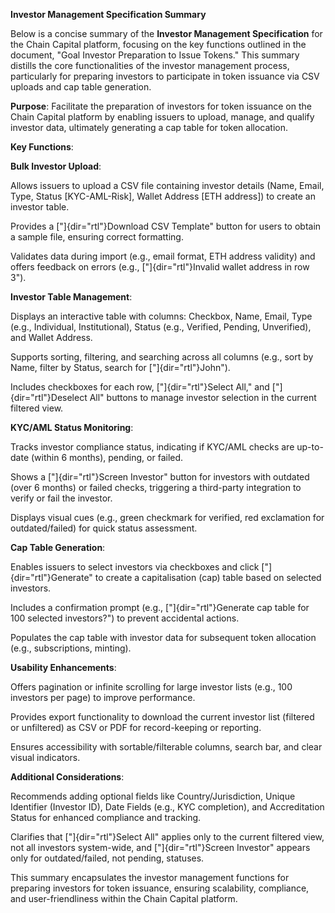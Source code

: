 **Investor Management Specification Summary**

Below is a concise summary of the **Investor Management Specification**
for the Chain Capital platform, focusing on the key functions outlined
in the document, \"Goal Investor Preparation to Issue Tokens.\" This
summary distills the core functionalities of the investor management
process, particularly for preparing investors to participate in token
issuance via CSV uploads and cap table generation.

**Purpose**: Facilitate the preparation of investors for token issuance
on the Chain Capital platform by enabling issuers to upload, manage, and
qualify investor data, ultimately generating a cap table for token
allocation.

**Key Functions**:

**Bulk Investor Upload**:

Allows issuers to upload a CSV file containing investor details (Name,
Email, Type, Status \[KYC-AML-Risk\], Wallet Address \[ETH address\]) to
create an investor table.

Provides a ["]{dir="rtl"}Download CSV Template" button for users to
obtain a sample file, ensuring correct formatting.

Validates data during import (e.g., email format, ETH address validity)
and offers feedback on errors (e.g., ["]{dir="rtl"}Invalid wallet
address in row 3").

**Investor Table Management**:

Displays an interactive table with columns: Checkbox, Name, Email, Type
(e.g., Individual, Institutional), Status (e.g., Verified, Pending,
Unverified), and Wallet Address.

Supports sorting, filtering, and searching across all columns (e.g.,
sort by Name, filter by Status, search for ["]{dir="rtl"}John").

Includes checkboxes for each row, ["]{dir="rtl"}Select All," and
["]{dir="rtl"}Deselect All" buttons to manage investor selection in the
current filtered view.

**KYC/AML Status Monitoring**:

Tracks investor compliance status, indicating if KYC/AML checks are
up-to-date (within 6 months), pending, or failed.

Shows a ["]{dir="rtl"}Screen Investor" button for investors with
outdated (over 6 months) or failed checks, triggering a third-party
integration to verify or fail the investor.

Displays visual cues (e.g., green checkmark for verified, red
exclamation for outdated/failed) for quick status assessment.

**Cap Table Generation**:

Enables issuers to select investors via checkboxes and click
["]{dir="rtl"}Generate" to create a capitalisation (cap) table based on
selected investors.

Includes a confirmation prompt (e.g., ["]{dir="rtl"}Generate cap table
for 100 selected investors?") to prevent accidental actions.

Populates the cap table with investor data for subsequent token
allocation (e.g., subscriptions, minting).

**Usability Enhancements**:

Offers pagination or infinite scrolling for large investor lists (e.g.,
100 investors per page) to improve performance.

Provides export functionality to download the current investor list
(filtered or unfiltered) as CSV or PDF for record-keeping or reporting.

Ensures accessibility with sortable/filterable columns, search bar, and
clear visual indicators.

**Additional Considerations**:

Recommends adding optional fields like Country/Jurisdiction, Unique
Identifier (Investor ID), Date Fields (e.g., KYC completion), and
Accreditation Status for enhanced compliance and tracking.

Clarifies that ["]{dir="rtl"}Select All" applies only to the current
filtered view, not all investors system-wide, and ["]{dir="rtl"}Screen
Investor" appears only for outdated/failed, not pending, statuses.

This summary encapsulates the investor management functions for
preparing investors for token issuance, ensuring scalability,
compliance, and user-friendliness within the Chain Capital platform.
